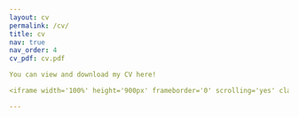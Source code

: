 ```yaml
---
layout: cv
permalink: /cv/
title: cv
nav: true
nav_order: 4
cv_pdf: cv.pdf

You can view and download my CV here!

<iframe width='100%' height='900px' frameborder='0' scrolling='yes' class='embed-responsive-item' src='https://merchantrayyan.github.io/assets/pdf/cv.pdf' allowfullscreen></iframe>

---
```


